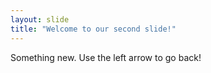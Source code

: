 ```yaml
---
layout: slide
title: "Welcome to our second slide!"
---
```

Something new. 
Use the left arrow to go back!